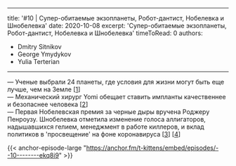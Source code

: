 
---
title: '#10 | Супер-обитаемые экзопланеты, Робот-дантист, Нобелевка и Шнобелевка'
date: 2020-10-08
excerpt: 'Супер-обитаемые экзопланеты, Робот-дантист, Нобелевка и Шнобелевка'
timeToRead: 0
authors:
  - Dmitry Sitnikov
  - George Ymydykov
  - Yulia Terterian
---

— Ученые выбрали 24 планеты, где условия для жизни могут быть еще лучше, чем на Земле [[1](http://www.sci-news.com/astronomy/superhabitable-exoplanets-08919.html)]<br/>
— Механический хирург Yomi обещает ставить импланты качественнее и безопаснее человека [[2](https://techcrunch.com/2020/10/08/neocis-the-maker-of-dental-surgery-robots-roots-out-another-72-million/)]<br/>
— Первая Нобелевская премия за черные дыры вручена Роджеру Пенроузу. Шнобелевка отметила изменение голоса аллигаторов, надышавшихся гелием, менеджмент в работе киллеров, и вклад политиков в 'просвещение' на фоне коронавируса [[3](https://www.improbable.com/ig-about/winners/#ig2020)] [[4](https://www.cnn.com/2020/10/06/world/nobel-prize-2020-winner-physics-scn-intl/index.html)]

{{< anchor-episode-large "https://anchor.fm/t-kittens/embed/episodes/--10--------ekq8i9" >}}
